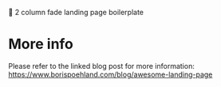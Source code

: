🚀 2 column fade landing page boilerplate

# More info
Please refer to the linked blog post for more information: https://www.borispoehland.com/blog/awesome-landing-page
